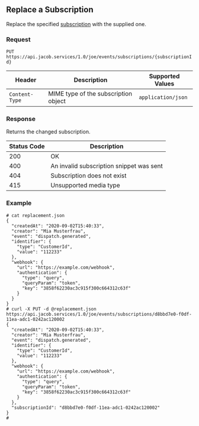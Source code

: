 ## Replace a Subscription
Replace the specified [subscription](subscription_object.md) with the supplied one.

### Request
`PUT https://api.jacob.services/1.0/joe/events/subscriptions/{subscriptionId}`

| Header | Description | Supported Values |
| --- | --- | --- |
| `Content-Type` | MIME type of the subscription object | `application/json` |

### Response
Returns the changed subscription.

| Status Code | Description |
| --- | --- |
| 200 | OK |
| 400 | An invalid subscription snippet was sent |
| 404 | Subscription does not exist |
| 415 | Unsupported media type |

### Example
```
# cat replacement.json
{
  "createdAt": "2020-09-02T15:40:33",
  "creator": "Mia Musterfrau",
  "event": "dispatch.generated",
  "identifier": {
    "type": "CustomerId",
    "value": "112233"
  },
  "webhook": {
    "url": "https://example.com/webhook",
    "authentication": {
      "type": "query",
      "queryParam": "token",
      "key": "3858f62230ac3c915f300c664312c63f"
    }
  }
}
# curl -X PUT -d @replacement.json https://api.jacob.services/1.0/joe/events/subscriptions/d8bbd7e0-f0df-11ea-adc1-0242ac120002
{
  "createdAt": "2020-09-02T15:40:33",
  "creator": "Mia Musterfrau",
  "event": "dispatch.generated",
  "identifier": {
    "type": "CustomerId",
    "value": "112233"
  },
  "webhook": {
    "url": "https://example.com/webhook",
    "authentication": {
      "type": "query",
      "queryParam": "token",
      "key": "3858f62230ac3c915f300c664312c63f"
    }
  },
  "subscriptionId": "d8bbd7e0-f0df-11ea-adc1-0242ac120002"
}
#
```
